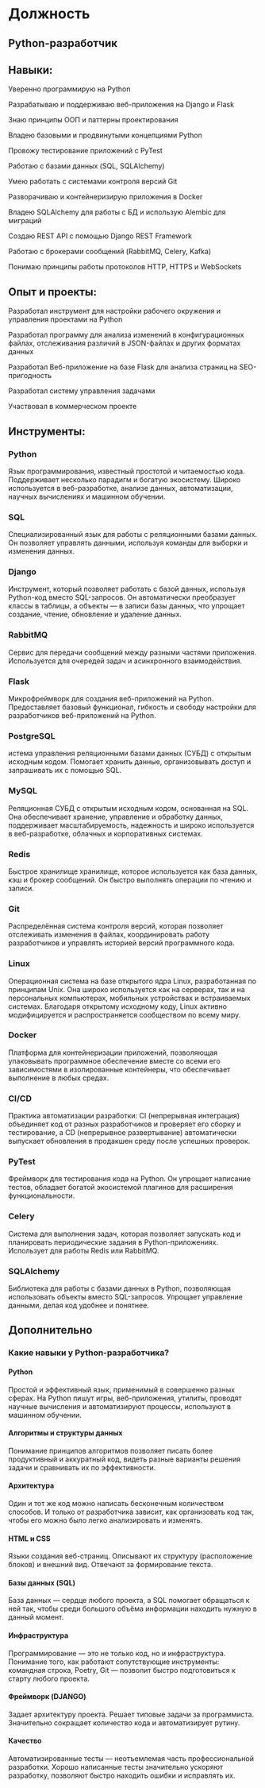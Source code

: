# Должность

## Python-разработчик

## Навыки:

Уверенно программирую на Python

Разрабатываю и поддерживаю веб-приложения на Django и Flask

Знаю принципы ООП и паттерны проектирования

Владею базовыми и продвинутыми концепциями Python

Провожу тестирование приложений с PyTest

Работаю с базами данных (SQL, SQLAlchemy)

Умею работать с системами контроля версий Git

Разворачиваю и контейнеризирую приложения в Docker

Владею SQLAlchemy для работы с БД и использую Alembic для миграций

Создаю REST API с помощью Django REST Framework

Работаю с брокерами сообщений (RabbitMQ, Celery, Kafka)

Понимаю принципы работы протоколов НТТР, HTTPS и WebSockets

## Опыт и проекты:

Разработал инструмент для настройки рабочего окружения и управления проектами на Python

Разработал программу для анализа изменений в конфигурационных файлах, отслеживания различий в JSON-файлах и других форматах данных

Разработал Веб-приложение на базе Flask для анализа страниц на SEO-пригодность

Разработал систему управления задачами

Участвовал в коммерческом проекте

## Инструменты:

### Python

Язык программирования, известный простотой и читаемостью кода. Поддерживает несколько парадигм и богатую экосистему. Широко используется в веб-разработке, анализе данных, автоматизации, научных вычислениях и машинном обучении.

### SQL

Специализированный язык для работы с реляционными базами данных. Он позволяет управлять данными, используя команды для выборки и изменения данных.

### Django

Инструмент, который позволяет работать с базой данных, используя Python-код вместо SQL-запросов. Он автоматически преобразует классы в таблицы, а объекты — в записи базы данных, что упрощает создание, чтение, обновление и удаление данных.

### RabbitMQ

Сервис для передачи сообщений между разными частями приложения. Используется для очередей задач и асинхронного взаимодействия.

### Flask

Микрофреймворк для создания веб-приложений на Python. Предоставляет базовый функционал, гибкость и свободу настройки для разработчиков веб-приложений на Python.

### PostgreSQL

истема управления реляционными базами данных (СУБД) с открытым исходным кодом. Помогает хранить данные, организовывать доступ и запрашивать их с помощью SQL.

### MySQL

Реляционная СУБД с открытым исходным кодом, основанная на SQL. Она обеспечивает хранение, управление и обработку данных, поддерживает масштабируемость, надежность и широко используется в веб-разработке, облачных и корпоративных системах.

### Redis

Быстрое хранилище хранилище, которое используется как база данных, кэш и брокер сообщений. Он быстро выполнять операции по чтению и записи.

### Git

Распределённая система контроля версий, которая позволяет отслеживать изменения в файлах, координировать работу разработчиков и управлять историей версий программного кода.

### Linux

Операционная система на базе открытого ядра Linux, разработанная по принципам Unix. Она широко используется как на серверах, так и на персональных компьютерах, мобильных устройствах и встраиваемых системах. Благодаря открытому исходному коду, Linux активно модифицируется и распространяется сообществом по всему миру.

### Docker

Платформа для контейнеризации приложений, позволяющая упаковывать программное обеспечение вместе со всеми его зависимостями в изолированные контейнеры, что обеспечивает выполнение в любых средах.

### CI/CD

Практика автоматизации разработки: CI (непрерывная интеграция) объединяет код от разных разработчиков и проверяет его сборку и тестирование, а CD (непрерывное развертывание) автоматически выпускает обновления в продакшен среду после успешных проверок.

### PyTest

Фреймворк для тестирования кода на Python. Он упрощает напис﻿ание тестов, обладает богатой экосистемой плагинов для расширения функциональности.

### Celery

Система для выполнения задач, которая позволяет запускать код и планировать периодические задания в Python-приложениях. Использует для работы Redis или RabbitMQ.

### SQLAlchemy

Библиотека для работы с базами данных в Python, позволяющая использовать объекты вместо SQL-запросов. Упрощает управление данными, делая код удобнее и понятнее.

## Дополнительно

### Какие навыки у Python-разработчика?

#### Python
Простой и эффективный язык, применимый в совершенно разных сферах. На Python пишут игры, веб-приложения, утилиты, проводят научные вычисления и автоматизируют процессы, используют в машинном обучении.

#### Алгоритмы и структуры данных
Понимание принципов алгоритмов позволяет писать более продуктивный и аккуратный код, видеть разные варианты решения задачи и сравнивать их по эффективности.

#### Архитектура
Один и тот же код можно написать бесконечным количеством способов. И только от разработчика зависит, как организовать код так, чтобы его можно было легко анализировать и изменять.

#### HTML и CSS
Языки создания веб-страниц. Описывают их структуру (расположение блоков) и внешний вид. Отвечают за формирование текста.

#### Базы данных (SQL)
База данных — сердце любого проекта, а SQL помогает обращаться к ней так, чтобы среди большого объёма информации находить нужную в данный момент.

#### Инфраструктура
Программирование — это не только код, но и инфраструктура. Понимание того, как работают сопутствующие инструменты: командная строка, Poetry, Git — позволит быстро подготовиться к старту любого проекта.

#### Фреймворк (DJANGO)
Задает архитектуру проекта. Решает типовые задачи за программиста. Значительно сокращает количество кода и автоматизирует рутину.

#### Качество
Автоматизированные тесты — неотъемлемая часть профессиональной разработки. Хорошо написанные тесты значительно ускоряют разработку, позволяют быстро находить ошибки и исправлять их.
